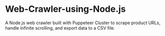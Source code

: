 # Web-Crawler-using-Node.js
A Node.js web crawler built with Puppeteer Cluster to scrape product URLs, handle infinite scrolling, and export data to a CSV file.
